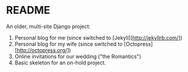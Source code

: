 # README

An older, multi-site Django project:

  1. Personal blog for me (since switched to [Jekyll][http://jekyllrb.com/])
  2. Personal blog for my wife (since switched to [Octopress][http://octopress.org/])
  3. Online invitations for our wedding ("the Romantics")
  4. Basic skeleton for an on-hold project.
